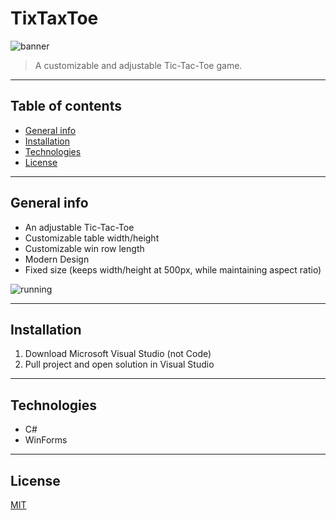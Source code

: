 # TixTaxToe
![banner](https://i.ibb.co/xGR0d3C/Banner.jpg)
> A customizable and adjustable Tic-Tac-Toe game.

---

## Table of contents  
* [General info](#general-info)  
* [Installation](#installation)  
* [Technologies](#technologies)  
* [License](#license)

---

## General info
* An adjustable Tic-Tac-Toe
* Customizable table width/height
* Customizable win row length
* Modern Design
* Fixed size (keeps width/height at 500px, while maintaining aspect ratio)

![running](http://g.recordit.co/RMFGVj2QSD.gif)

---

## Installation  
1. Download Microsoft Visual Studio (not Code)
2. Pull project and open solution in Visual Studio

---

## Technologies  
* C#
* WinForms

---

## License  
[MIT](https://choosealicense.com/licenses/mit/)
